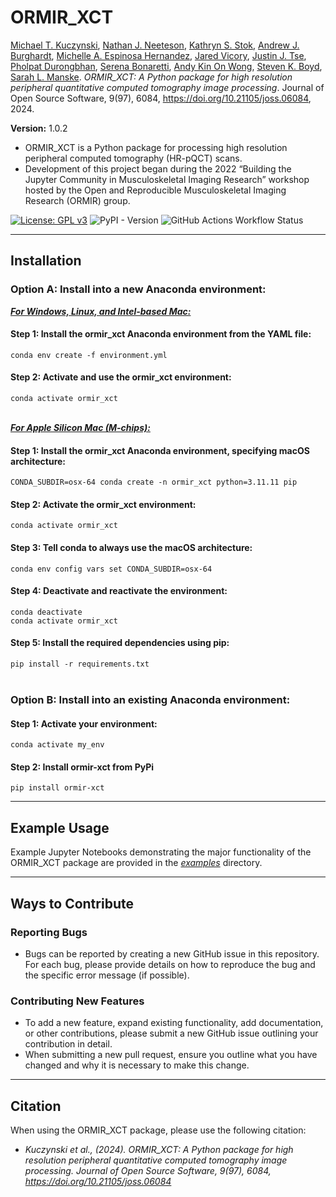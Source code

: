 # ORMIR_XCT

[Michael T. Kuczynski](https://www.linkedin.com/in/mkuczyns/), [Nathan J. Neeteson](https://www.linkedin.com/in/nathan-neeteson/), [Kathryn S. Stok](https://www.linkedin.com/in/kstok/), [Andrew J. Burghardt](https://www.linkedin.com/in/aburghardt/), [Michelle A. Espinosa Hernandez](https://www.linkedin.com/in/michelleaespinosah/), [Jared Vicory](https://www.kitware.com/jared-vicory/), [Justin J. Tse](https://www.linkedin.com/in/justin-j-tse/), [Pholpat Durongbhan](https://www.linkedin.com/in/pholpatd/), [Serena Bonaretti](https://sbonaretti.github.io/), [Andy Kin On Wong](https://www.linkedin.com/in/andy-kin-on-wong-76408859/), [Steven K. Boyd](https://mccaig.ucalgary.ca/boyd), [Sarah L. Manske](https://www.linkedin.com/in/sarah-manske-b5402b41/). *ORMIR_XCT: A Python package for high resolution peripheral quantitative computed tomography image processing*. Journal of Open Source Software, 9(97), 6084, https://doi.org/10.21105/joss.06084, 2024.

**Version:** 1.0.2

- ORMIR_XCT is a Python package for processing high resolution peripheral computed tomography (HR-pQCT) scans. 
- Development of this project began during the 2022 “Building the Jupyter Community in Musculoskeletal Imaging Research” workshop hosted by the Open and Reproducible Musculoskeletal Imaging Research (ORMIR) group.

[![License: GPL v3](https://img.shields.io/badge/License-GPLv3-blue.svg)](https://github.com/ORMIR-XCT/ORMIR_XCT/blob/main/LICENSE)
![PyPI - Version](https://img.shields.io/pypi/v/ormir-xct?link=https%3A%2F%2Fpypi.org%2Fproject%2Formir-xct%2F)
![GitHub Actions Workflow Status](https://img.shields.io/github/actions/workflow/status/ORMIR-XCT/ORMIR_XCT/build-test-env.yml)

---

## Installation
### Option A: Install into a new Anaconda environment:
<ins>***For Windows, Linux, and Intel-based Mac:***</ins>
#### Step 1: Install the ormir_xct Anaconda environment from the YAML file:
`conda env create -f environment.yml`

#### Step 2: Activate and use the ormir_xct environment:
`conda activate ormir_xct`<br><br>

<ins>***For Apple Silicon Mac (M-chips):***</ins>
#### Step 1: Install the ormir_xct Anaconda environment, specifying macOS architecture:

`CONDA_SUBDIR=osx-64 conda create -n ormir_xct python=3.11.11 pip`

#### Step 2: Activate the ormir_xct environment:
`conda activate ormir_xct`

#### Step 3: Tell conda to always use the macOS architecture:
`conda env config vars set CONDA_SUBDIR=osx-64`

#### Step 4: Deactivate and reactivate the environment:
`conda deactivate`<br>
`conda activate ormir_xct`

#### Step 5: Install the required dependencies using pip:
`pip install -r requirements.txt`
<br><br>

### Option B: Install into an existing Anaconda environment: 
#### Step 1: Activate your environment:
`conda activate my_env`

#### Step 2: Install ormir-xct from PyPi
`pip install ormir-xct`

---

## Example Usage
Example Jupyter Notebooks demonstrating the major functionality of the ORMIR_XCT package are provided in the *[examples](https://github.com/ORMIR-XCT/ORMIR_XCT/tree/main/examples)* directory.

---

## Ways to Contribute
### Reporting Bugs
- Bugs can be reported by creating a new GitHub issue in this repository. For each bug, please provide details on how to reproduce the bug and the specific error message (if possible).

### Contributing New Features
- To add a new feature, expand existing functionality, add documentation, or other contributions, please submit a new GitHub issue outlining your contribution in detail. 
- When submitting a new pull request, ensure you outline what you have changed and why it is necessary to make this change.

---

## Citation
When using the ORMIR_XCT package, please use the following citation:
- *Kuczynski et al., (2024). ORMIR_XCT: A Python package for high resolution peripheral quantitative computed tomography image processing. Journal of Open Source Software, 9(97), 6084, https://doi.org/10.21105/joss.06084*